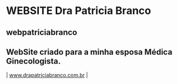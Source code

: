 # WEBSITE Dra Patricia Branco
webpatriciabranco
---
WebSite criado para a minha esposa Médica Ginecologista.
---
| www.drapatriciabranco.com.br |
